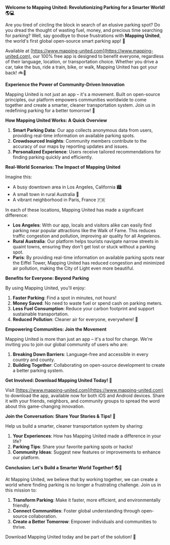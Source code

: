 **Welcome to Mapping United: Revolutionizing Parking for a Smarter World! 🌎💻**

Are you tired of circling the block in search of an elusive parking spot? Do you dread the thought of wasting fuel, money, and precious time searching for parking? Well, say goodbye to those frustrations with **Mapping United**, the world's first global open-source smart parking app! 🚀

Available at [https://www.mapping-united.com](https://www.mapping-united.com), our 100% free app is designed to benefit everyone, regardless of their language, location, or transportation choice. Whether you drive a car, take the bus, ride a train, bike, or walk, Mapping United has got your back! 🚲🚌

**Experience the Power of Community-Driven Innovation**

Mapping United is not just an app – it's a movement. Built on open-source principles, our platform empowers communities worldwide to come together and create a smarter, cleaner transportation system. Join us in redefining parking for a better tomorrow! 🌟

**How Mapping United Works: A Quick Overview**

1. **Smart Parking Data**: Our app collects anonymous data from users, providing real-time information on available parking spots.
2. **Crowdsourced Insights**: Community members contribute to the accuracy of our maps by reporting updates and issues.
3. **Personalized Experience**: Users receive tailored recommendations for finding parking quickly and efficiently.

**Real-World Scenarios: The Impact of Mapping United**

Imagine this:

* A busy downtown area in Los Angeles, California 🏙️
* A small town in rural Australia 🌄
* A vibrant neighborhood in Paris, France 🇫🇷

In each of these locations, Mapping United has made a significant difference:

* **Los Angeles**: With our app, locals and visitors alike can easily find parking near popular attractions like the Walk of Fame. This reduces traffic congestion and pollution, improving air quality for all Angelenos.
* **Rural Australia**: Our platform helps tourists navigate narrow streets in quaint towns, ensuring they don't get lost or stuck without a parking spot.
* **Paris**: By providing real-time information on available parking spots near the Eiffel Tower, Mapping United has reduced congestion and minimized air pollution, making the City of Light even more beautiful.

**Benefits for Everyone: Beyond Parking**

By using Mapping United, you'll enjoy:

1. **Faster Parking**: Find a spot in minutes, not hours!
2. **Money Saved**: No need to waste fuel or spend cash on parking meters.
3. **Less Fuel Consumption**: Reduce your carbon footprint and support sustainable transportation.
4. **Reduced Pollution**: Cleaner air for everyone, everywhere! 🌿

**Empowering Communities: Join the Movement**

Mapping United is more than just an app – it's a tool for change. We're inviting you to join our global community of users who are:

1. **Breaking Down Barriers**: Language-free and accessible in every country and county.
2. **Building Together**: Collaborating on open-source development to create a better parking system.

**Get Involved: Download Mapping United Today! 📲**

Visit [https://www.mapping-united.com](https://www.mapping-united.com) to download the app, available now for both iOS and Android devices. Share it with your friends, neighbors, and community groups to spread the word about this game-changing innovation.

**Join the Conversation: Share Your Stories & Tips! 📢**

Help us build a smarter, cleaner transportation system by sharing:

1. **Your Experiences**: How has Mapping United made a difference in your life?
2. **Parking Tips**: Share your favorite parking spots or hacks!
3. **Community Ideas**: Suggest new features or improvements to enhance our platform.

**Conclusion: Let's Build a Smarter World Together! 🌎💖**

At Mapping United, we believe that by working together, we can create a world where finding parking is no longer a frustrating challenge. Join us in this mission to:

1. **Transform Parking**: Make it faster, more efficient, and environmentally friendly.
2. **Connect Communities**: Foster global understanding through open-source collaboration.
3. **Create a Better Tomorrow**: Empower individuals and communities to thrive.

Download Mapping United today and be part of the solution! 🌟